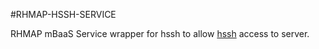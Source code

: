 #RHMAP-HSSH-SERVICE

RHMAP mBaaS Service wrapper for hssh to allow [hssh](https://www.npmjs.com/package/hssh) access to server.

